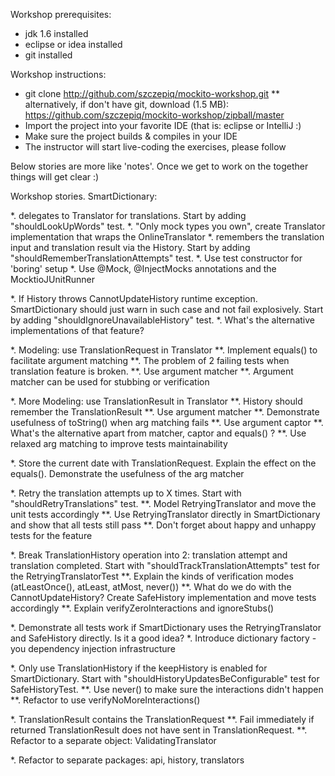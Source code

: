 Workshop prerequisites:

* jdk 1.6 installed
* eclipse or idea installed
* git installed

Workshop instructions:

* git clone http://github.com/szczepiq/mockito-workshop.git
** alternatively, if don't have git, download (1.5 MB): https://github.com/szczepiq/mockito-workshop/zipball/master
* Import the project into your favorite IDE (that is: eclipse or IntelliJ :)
* Make sure the project builds & compiles in your IDE
* The instructor will start live-coding the exercises, please follow

Below stories are more like 'notes'. Once we get to work on the together things will get clear :)

Workshop stories. SmartDictionary:

*. delegates to Translator for translations. Start by adding "shouldLookUpWords" test.
*. "Only mock types you own", create Translator implementation that wraps the OnlineTranslator
*. remembers the translation input and translation result via the History. Start by adding "shouldRememberTranslationAttempts" test.
*. Use test constructor for 'boring' setup
*. Use @Mock, @InjectMocks annotations and the MocktioJUnitRunner

*. If History throws CannotUpdateHistory runtime exception. SmartDictionary should just warn in such case and not fail explosively. Start by adding "shouldIgnoreUnavailableHistory" test.
*. What's the alternative implementations of that feature?

*. Modeling: use TranslationRequest in Translator
**. Implement equals() to facilitate argument matching
**. The problem of 2 failing tests when translation feature is broken.
**. Use argument matcher
**. Argument matcher can be used for stubbing or verification

*. More Modeling: use TranslationResult in Translator
**. History should remember the TranslationResult
**. Use argument matcher
**. Demonstrate usefulness of toString() when arg matching fails
**. Use argument captor
**. What's the alternative apart from matcher, captor and equals() ?
**. Use relaxed arg matching to improve tests maintainability

*. Store the current date with TranslationRequest. Explain the effect on the equals(). Demonstrate the usefulness of the arg matcher

*. Retry the translation attempts up to X times. Start with "shouldRetryTranslations" test.
**. Model RetryingTranslator and move the unit tests accordingly
**. Use RetryingTranslator directly in SmartDictionary and show that all tests still pass
**. Don't forget about happy and unhappy tests for the feature

*. Break TranslationHistory operation into 2: translation attempt and translation completed. Start with "shouldTrackTranslationAttempts" test for the RetryingTranslatorTest
**. Explain the kinds of verification modes (atLeastOnce(), atLeast, atMost, never())
**. What do we do with the CannotUpdateHistory? Create SafeHistory implementation and move tests accordingly
**. Explain verifyZeroInteractions and ignoreStubs()

*. Demonstrate all tests work if SmartDictionary uses the RetryingTranslator and SafeHistory directly. Is it a good idea?
*. Introduce dictionary factory - you dependency injection infrastructure

*. Only use TranslationHistory if the keepHistory is enabled for SmartDictionary. Start with "shouldHistoryUpdatesBeConfigurable" test for SafeHistoryTest.
**. Use never() to make sure the interactions didn't happen
**. Refactor to use verifyNoMoreInteractions()

*. TranslationResult contains the TranslationRequest
**. Fail immediately if returned TranslationResult does not have sent in TranslationRequest.
**. Refactor to a separate object: ValidatingTranslator

*. Refactor to separate packages: api, history, translators